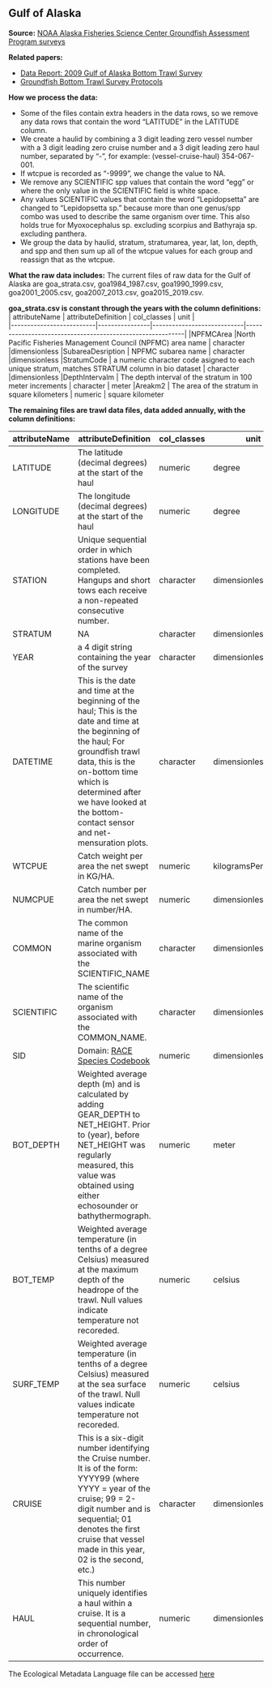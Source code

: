 Gulf of Alaska
-------------------------------

**Source:** [NOAA Alaska Fisheries Science Center Groundfish Assessment Program surveys](https://apps-afsc.fisheries.noaa.gov/RACE/groundfish/survey_data/default.htm)

**Related papers:** 
- [Data Report: 2009 Gulf of Alaska Bottom Trawl Survey](https://archive.fisheries.noaa.gov/afsc/Publications/AFSC-TM/NOAA-TM-AFSC-208.pdf)
- [Groundfish Bottom Trawl Survey Protocols](https://www.fisheries.noaa.gov/resource/document/noaa-protocols-groundfish-bottom-trawl-surveys)

**How we process the data:**
- Some of the files contain extra headers in the data rows, so we remove any data rows that contain the word “LATITUDE” in the LATITUDE column.
- We create a haulid by combining a 3 digit leading zero vessel number with a 3 digit leading zero cruise number and a 3 digit leading zero haul number, separated by “-”, for example: (vessel-cruise-haul) 354-067-001.
- If wtcpue is recorded as “-9999”, we change the value to NA.
- We remove any SCIENTIFIC spp values that contain the word “egg” or where the only value in the SCIENTIFIC field is white space.
- Any values SCIENTIFIC values that contain the word “Lepidopsetta” are changed to “Lepidopsetta sp.” because more than one genus/spp combo was used to describe the same organism over time. This also holds true for Myoxocephalus sp. excluding scorpius and Bathyraja sp. excluding panthera.
- We group the data by haulid, stratum, stratumarea, year, lat, lon, depth, and spp and then sum up all of the wtcpue values for each group and reassign that as the wtcpue.

**What the raw data includes:**
The current files of raw data for the Gulf of Alaska are goa_strata.csv, goa1984_1987.csv, goa1990_1999.csv, goa2001_2005.csv, goa2007_2013.csv, goa2015_2019.csv.

**goa_strata.csv is constant through the years with the column definitions:**
| attributeName                  | attributeDefinition   | col_classes             | unit |       
|--------------------------|----------------|----------------------------|-----------------------------------------------------------|
|NPFMCArea	|North Pacific Fisheries Management Council (NPFMC) area name |	character	|dimensionless
|SubareaDesription | NPFMC subarea name |	character	|dimensionless
|StratumCode |	a numeric character code asigned to each unique stratum, matches STRATUM column in bio dataset |	character	|dimensionless
|DepthIntervalm |	The depth interval of the stratum in 100 meter increments |	character	| meter
|Areakm2 |	The area of the stratum in square kilometers |	numeric | square kilometer

**The remaining files are trawl data files, data added annually, with the column definitions:**

| attributeName                  | attributeDefinition   | col_classes             | unit |       
|--------------------------|----------------|----------------------------|-----------------------------------------------------------|
|LATITUDE	|The latitude (decimal degrees) at the start of the haul|	numeric	|degree
|LONGITUDE |	The longitude (decimal degrees) at the start of the haul|	numeric	|degree
|STATION|Unique sequential order in which stations have been completed. Hangups and short tows each receive a non-repeated consecutive number.|character |dimensionless
|STRATUM	|NA	|character	|dimensionless
|YEAR	|a 4 digit string containing the year of the survey	|character	|dimensionless
|DATETIME	|This is the date and time at the beginning of the haul; This is the date and time at the beginning of the haul; For groundfish trawl data, this is the on-bottom time which is determined after we have looked at the bottom-contact sensor and net-mensuration plots.	|character	|dimensionless
|WTCPUE	|Catch weight per area the net swept in KG/HA.|	numeric	|kilogramsPerHectare
|NUMCPUE	|Catch number per area the net swept in number/HA.	|numeric	|dimensionless
|COMMON |	The common name of the marine organism associated with the SCIENTIFIC_NAME	|character|	dimensionless
|SCIENTIFIC	|The scientific name of the organism associated with the COMMON_NAME.	|character	|dimensionless
|SID	|Domain: [RACE Species Codebook](http://www.afsc.noaa.gov/RACE/groundfish/species_codebook.pdf)	|numeric	|dimensionless
|BOT_DEPTH	|Weighted average depth (m) and is calculated by adding GEAR_DEPTH to NET_HEIGHT. Prior to (year), before NET_HEIGHT was regularly measured, this value was obtained using either echosounder or bathythermograph.	|numeric	|meter
|BOT_TEMP	|Weighted average temperature (in tenths of a degree Celsius) measured at the maximum depth of the headrope of the trawl. Null values indicate temperature not recoreded.	|numeric	|celsius
|SURF_TEMP	|Weighted average temperature (in tenths of a degree Celsius) measured at the sea surface of the trawl. Null values indicate temperature not recoreded.	|numeric	|celsius
|CRUISE	|This is a six-digit number identifying the Cruise number. It is of the form: YYYY99 (where YYYY = year of the cruise; 99 = 2-digit number and is sequential; 01 denotes the first cruise that vessel made in this year, 02 is the second, etc.)|	character	|dimensionless
|HAUL	|This number uniquely identifies a haul within a cruise. It is a sequential number, in chronological order of occurrence.	|numeric	|dimensionless

The Ecological Metadata Language file can be accessed [here](https://github.com/pinskylab/OceanAdapt/blob/new_canada_2019/metaData/goa/goa.xml)
